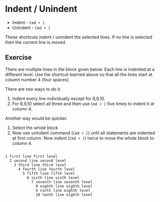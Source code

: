 Indent / Unindent
==================

* Indent - `Cmd + ]`
* Unindent - `Cmd + [`

These shortcuts indent / unindent the selected lines. If no line is selected
then the current line is moved.

Exercise
---------

There are multiple lines in the block given below. Each line is indented at a
different level. Use the shortcut learned above so that all the lines start at
column number 4 (four spaces)

There are two ways to do it.

1. Indent every line individually except for 8,9,10.
2. For 8,9,10 select all three and then use `Cmd + [` five times to indent it at
   column 4.

Another way would be quicker.

1. Select the whole block
2. Now use unindent command (`Cmd + [`) until all statements are indented at
   first column. Now indent (`Cmd + ]`) twice to move the whole block to
   column 4.

```

1 first line first level
  2 second line second level
    3 third line third level
      4 fourth line fourth level
        5 fifth line fifth level
          6 sixth line sixth level
            7 seventh line seventh level
              8 eighth line eighth level
              9 ninth line eighth level
              10 tenth line eighth level

```
